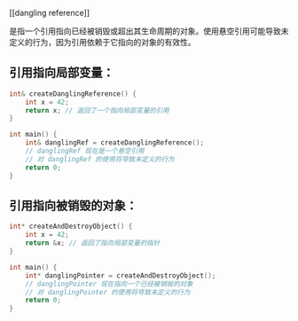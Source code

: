 [[dangling reference]]

是指一个引用指向已经被销毁或超出其生命周期的对象。使用悬空引用可能导致未定义的行为，因为引用依赖于它指向的对象的有效性。

## **引用指向局部变量：**
```c++
int& createDanglingReference() {
    int x = 42;
    return x; // 返回了一个指向局部变量的引用
}

int main() {
    int& danglingRef = createDanglingReference();
    // danglingRef 现在是一个悬空引用
    // 对 danglingRef 的使用将导致未定义的行为
    return 0;
}

```

## **引用指向被销毁的对象：**
```c++
int* createAndDestroyObject() {
    int x = 42;
    return &x; // 返回了指向局部变量的指针
}

int main() {
    int* danglingPointer = createAndDestroyObject();
    // danglingPointer 现在指向一个已经被销毁的对象
    // 对 danglingPointer 的使用将导致未定义的行为
    return 0;
}

```